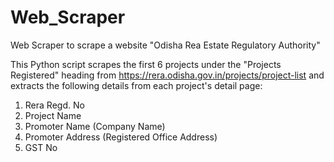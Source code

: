 # Web_Scraper
Web Scraper to scrape a website "Odisha Rea Estate Regulatory Authority"

This Python script scrapes the first 6 projects under the "Projects Registered" heading from https://rera.odisha.gov.in/projects/project-list and extracts the following details from each project's detail page:
1. Rera Regd. No
2. Project Name
3. Promoter Name (Company Name)
4. Promoter Address (Registered Office Address)
5. GST No
